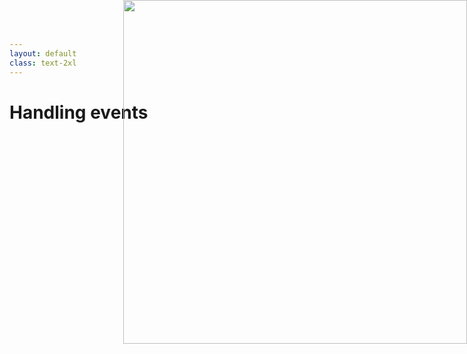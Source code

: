```yaml
---
layout: default
class: text-2xl
---
```


# Handling events

<img src="/images/04-situation-04-02.png" style="position: absolute; right: 0; top: 0; height: 550px;"/>


